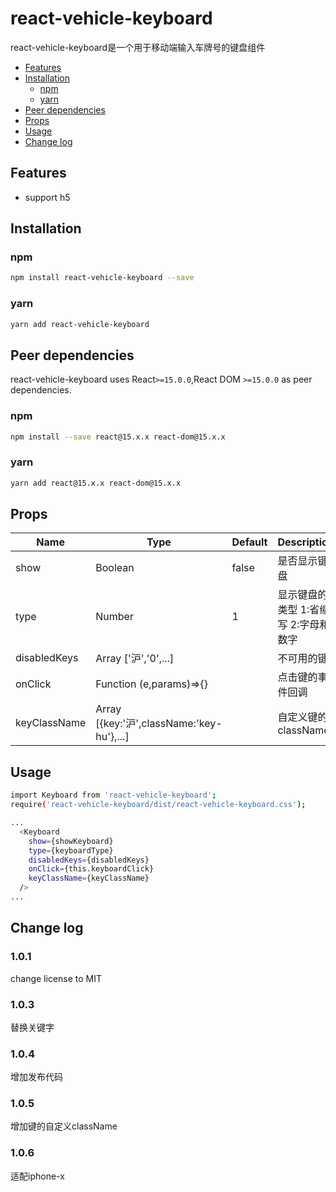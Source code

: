 # react-vehicle-keyboard

react-vehicle-keyboard是一个用于移动端输入车牌号的键盘组件


+ [Features](#features)
+ [Installation](#installation)
  + [npm](#npm)
  + [yarn](#yarn)
+ [Peer dependencies](#peer-dependencies)
+ [Props](#props)
+ [Usage](#usage)
+ [Change log](#change-log)

## Features
* support h5

## Installation

### npm
```bash
npm install react-vehicle-keyboard --save
```

### yarn
```bash
yarn add react-vehicle-keyboard
```

## Peer dependencies
react-vehicle-keyboard uses React`>=15.0.0`,React DOM `>=15.0.0` as peer dependencies.
### npm
```bash
npm install --save react@15.x.x react-dom@15.x.x
```

### yarn
```bash
yarn add react@15.x.x react-dom@15.x.x
```

## Props
Name|Type|Default|Description
-|-|-|-
show|Boolean|false|是否显示键盘
type|Number|1|显示键盘的类型 1:省缩写 2:字母和数字
disabledKeys|Array ['沪','0',...]||不可用的键
onClick|Function (e,params)=>{}||点击键的事件回调
keyClassName|Array [{key:'沪',className:'key-hu'},...]||自定义键的className

## Usage
```bash
import Keyboard from 'react-vehicle-keyboard';
require('react-vehicle-keyboard/dist/react-vehicle-keyboard.css');

...
  <Keyboard
    show={showKeyboard}
    type={keyboardType}
    disabledKeys={disabledKeys}
    onClick={this.keyboardClick}
    keyClassName={keyClassName}
  />
...
```

## Change log

### 1.0.1
change license to MIT

### 1.0.3
替换关键字

### 1.0.4
增加发布代码

### 1.0.5
增加键的自定义className

### 1.0.6
适配iphone-x